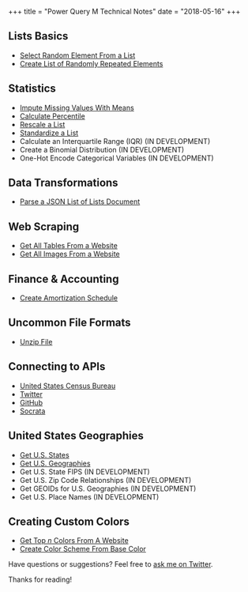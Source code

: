 +++
title = "Power Query M Technical Notes"
date = "2018-05-16"
+++

## Lists Basics
+ [Select Random Element From a List](select-random-element-from-a-list/)
+ [Create List of Randomly Repeated Elements](create-list-of-randomly-repeated-elements/)

## Statistics
+ [Impute Missing Values With Means](impute-missing-values-with-means/)
+ [Calculate Percentile](calculate-percentile)
+ [Rescale a List](rescale-a-list/)
+ [Standardize a List](standardize-a-list/)
+ Calculate an Interquartile Range (IQR) (IN DEVELOPMENT)
+ Create a Binomial Distribution (IN DEVELOPMENT)
+ One-Hot Encode Categorical Variables (IN DEVELOPMENT)

## Data Transformations
+ [Parse a JSON List of Lists Document](parse-a-json-list-of-lists-document/)

## Web Scraping
+ [Get All Tables From a Website](get-all-tables-from-a-website/)
+ [Get All Images From a Website](get-all-images-from-a-website/)

## Finance & Accounting
+ [Create Amortization Schedule](create-amortization-schedule/)

## Uncommon File Formats
+ [Unzip File](unzip-file/)

## Connecting to APIs
+ [United States Census Bureau](census/)
+ [Twitter](twitter/)
+ [GitHub](github/)
+ [Socrata](socrata/)

## United States Geographies
+ [Get U.S. States](census/get-us-states/)
+ [Get U.S. Geographies](census/get-us-geographies/)
+ Get U.S. State FIPS (IN DEVELOPMENT)
+ Get U.S. Zip Code Relationships (IN DEVELOPMENT)
+ Get GEOIDs for U.S. Geographies (IN DEVELOPMENT)
+ Get U.S. Place Names (IN DEVELOPMENT)

## Creating Custom Colors
+ [Get Top _n_ Colors From A Website](swatch-discovery-api)
+ [Create Color Scheme From Base Color](color-api)

Have questions or suggestions? Feel free to [ask me on Twitter](https://twitter.com/tonmcg).

Thanks for reading!